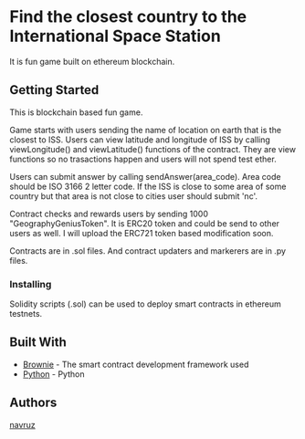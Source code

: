 # Find the closest country to the International Space Station

It is fun game built on ethereum blockchain.

## Getting Started

This is blockchain based fun game. 

Game starts with users sending the name of location on earth that is the closest to ISS.
Users can view latitude and longitude of ISS by calling viewLongitude() and viewLatitude() functions of the contract.
They are view functions so no trasactions happen and users will not spend test ether.

Users can submit answer by calling sendAnswer(area_code). Area code should be ISO 3166 2 letter code. 
If the ISS is close to some area of some country but that area is not close to cities user should submit 'nc'.

Contract checks and rewards users by sending 1000 "GeographyGeniusToken". It is ERC20 token and could be send to other users as well.
I will upload the ERC721 token based modification soon.

Contracts are in .sol files. And contract updaters and markerers are in .py files.

### Installing

Solidity scripts (.sol) can be used to deploy smart contracts in ethereum testnets.

## Built With

* [Brownie](https://eth-brownie.readthedocs.io/en/stable/) - The smart contract development framework used
* [Python](https://python.org/) - Python

## Authors

[navruz](https://github.com/navruzbek1992)

